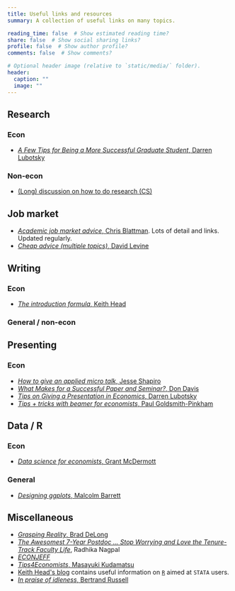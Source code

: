 ```yaml
---
title: Useful links and resources
summary: A collection of useful links on many topics.

reading_time: false  # Show estimated reading time?
share: false  # Show social sharing links?
profile: false  # Show author profile?
comments: false  # Show comments?

# Optional header image (relative to `static/media/` folder).
header:
  caption: ""
  image: ""
---
```


## Research

### Econ

- [*A Few Tips for Being a More Successful Graduate Student*, Darren Lubotsky](https://lubotsky.people.uic.edu/uploads/2/3/1/7/23178366/a_few_tips_for_being_a_more_successful_graduate_student_darren_lubotsky_2018.pdf)

### Non-econ

- [(Long) discussion on how to do research (CS)](https://www.cs.virginia.edu/~robins/YouAndYourResearch.html)


## Job market

- [*Academic job market advice*, Chris Blattman](https://chrisblattman.com/job-market/). Lots of detail and links. Updated regularly.
- [*Cheap advice (multiple topics)*, David Levine](https://faculty.haas.berkeley.edu/LEVINE/cheap_advice.html)

## Writing

### Econ

- [*The introduction formula*, Keith Head](http://blogs.ubc.ca/khead/research/research-advice/formula)

### General / non-econ


## Presenting

### Econ

- [*How to give an applied micro talk*, Jesse Shapiro](https://www.brown.edu/Research/Shapiro/pdfs/applied_micro_slides.pdf)
- [*What Makes for a Successful Paper and Seminar?*, Don Davis](http://www.columbia.edu/~drd28/SuccessfulPaperSeminar.pdf)
- [*Tips on Giving a Presentation in Economics*, Darren Lubotsky](https://lubotsky.people.uic.edu/uploads/2/3/1/7/23178366/tips_on_giving_a_research_presentation_october_2017.pdf)
- [*Tips + tricks with beamer for economists*, Paul Goldsmith-Pinkham](https://github.com/paulgp/beamer-tips/blob/master/slides.pdf)

<!-- ### General / non-econ -->

## Data / R

### Econ

- [*Data science for economists*, Grant McDermott](https://github.com/uo-ec607)

### General 

- [*Designing ggplots*, Malcolm Barrett](https://designing-ggplots.netlify.app/#1)

## Miscellaneous

- [*Grasping Reality*, Brad DeLong](https://delong.typepad.com/)
- [*The Awesomest 7-Year Postdoc ... Stop Worrying and Love the Tenure-Track Faculty Life*](https://blogs.scientificamerican.com/guest-blog/the-awesomest-7-year-postdoc-or-how-i-learned-to-stop-worrying-and-love-the-tenure-track-faculty-life/),  Radhika Nagpal
- [*ECONJEFF*](https://econjeff.blogspot.com/2013/07/advice-for-tenure-track.html)
- [*Tips4Economists*, Masayuki Kudamatsu](https://sites.google.com/site/mkudamatsu/tips4economists)
- [Keith Head's blog](http://blogs.ubc.ca/khead/blog) contains useful information on [`R`](https://www.r-project.org/) aimed at `STATA` users.
- [*In praise of idleness*, Bertrand Russell](https://harpers.org/archive/1932/10/in-praise-of-idleness/) 